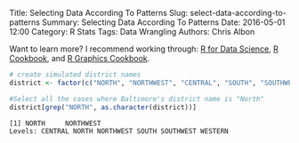 Title: Selecting Data According To Patterns
Slug: select-data-according-to-patterns
Summary: Selecting Data According To Patterns
Date: 2016-05-01 12:00
Category: R Stats
Tags: Data Wrangling
Authors: Chris Albon


Want to learn more? I recommend working through: [R for Data Science](http://amzn.to/2myxnhi), [R Cookbook](http://amzn.to/2lF6hkb), and [R Graphics Cookbook](http://amzn.to/2m0fcPL).

```R
# create simulated district names
district <- factor(c("NORTH", "NORTHWEST", "CENTRAL", "SOUTH", "SOUTHWEST", "WESTERN"))
```


```R
#Select all the cases where Baltimore's district name is "North"
district[grep("NORTH", as.character(district))]
```




    [1] NORTH     NORTHWEST
    Levels: CENTRAL NORTH NORTHWEST SOUTH SOUTHWEST WESTERN
